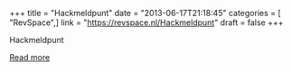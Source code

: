 +++
title = "Hackmeldpunt"
date = "2013-06-17T21:18:45"
categories = [ "RevSpace",]
link = "https://revspace.nl/Hackmeldpunt"
draft = false
+++

<div class="mw-content-ltr mw-parser-output" dir="ltr" lang="en-GB"><p><a class="mw-selflink selflink">Hackmeldpunt</a>
</p></div>

[Read more](https://revspace.nl/Hackmeldpunt)